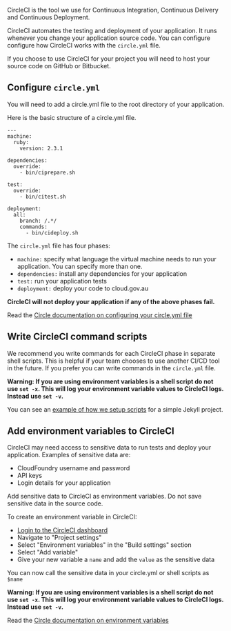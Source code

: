 CircleCI is the tool we use for Continuous Integration, Continuous Delivery and Continuous Deployment.

CircleCI automates the testing and deployment of your application. It runs whenever you change your application source code. You can configure configure how CircleCI works with the `circle.yml` file.

If you choose to use CircleCI for your project you will need to host your source code on GitHub or Bitbucket.

## Configure `circle.yml`

You will need to add a circle.yml file to the root directory of your application.

Here is the basic structure of a circle.yml file.

```
---
machine:
  ruby:
    version: 2.3.1

dependencies:
  override:
    - bin/ciprepare.sh

test:
  override:
    - bin/citest.sh

deployment:
  all:
    branch: /.*/
    commands:
      - bin/cideploy.sh
```

The `circle.yml` file has four phases:

- `machine:` specify what language the virtual machine needs to run your application. You can specify more than one.
- `dependencies:` install any dependencies for your application
- `test:` run your application tests
- `deployment:` deploy your code to cloud.gov.au

**CircleCI will not deploy your application if any of the above phases fail.**

Read the [Circle documentation on configuring your circle.yml file](https://circleci.com/docs/configuration/)

## Write CircleCI command scripts

We recommend you write commands for each CircleCI phase in separate shell scripts. This is helpful if your team chooses to use another CI/CD tool in the future. If you prefer you can write commands in the `circle.yml` file.

**Warning: If you are using environment variables is a shell script do not use `set -x`. This will log your environment variable values to CircleCI logs. Instead use `set -v`.**

You can see an [example of how we setup scripts](https://github.com/AusDTO/jalpha/tree/master/template/bin) for a simple Jekyll project.

## Add environment variables to CircleCI

CircleCI may need access to sensitive data to run tests and deploy your application. Examples of sensitive data are:

- CloudFoundry username and password
- API keys
- Login details for your application

Add sensitive data to CircleCI as environment variables. Do not save sensitive data in the source code.

To create an environment variable in CircleCI:

- [Login to the CircleCI dashboard](https://circleci.com/vcs-authorize/)
- Navigate to "Project settings"
- Select "Environment variables" in the "Build settings" section
- Select "Add variable"
- Give your new variable a `name` and add the `value` as the sensitive data

You can now call the sensitive data in your circle.yml or shell scripts as `$name`

**Warning: If you are using environment variables is a shell script do not use `set -x`. This will log your environment variable values to CircleCI logs. Instead use `set -v`.**

Read the [Circle documentation on environment variables](https://circleci.com/docs/environment-variables/)
